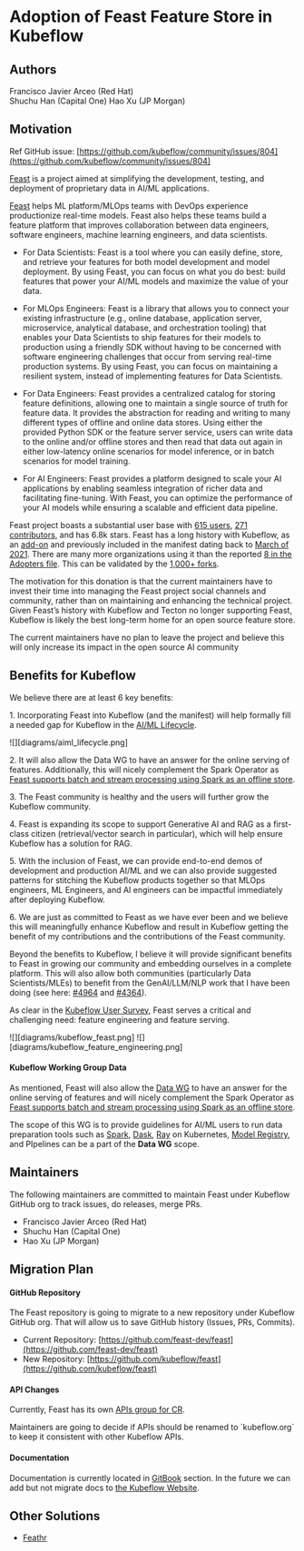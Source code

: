 # Adoption of Feast Feature Store in Kubeflow

## **Authors**

Francisco Javier Arceo (Red Hat)  
Shuchu Han (Capital One)
Hao Xu (JP Morgan)

## **Motivation**

Ref GitHub issue: [https://github.com/kubeflow/community/issues/804](https://github.com/kubeflow/community/issues/804)

[Feast](https://github.com/feast-dev/feast) is a project aimed at simplifying the development, testing, and deployment of proprietary data in AI/ML applications. 

[Feast](https://github.com/feast-dev/feast) helps ML platform/MLOps teams with DevOps experience productionize real-time models. Feast also helps these teams build a feature platform that improves collaboration between data engineers, software engineers, machine learning engineers, and data scientists.

* For Data Scientists: Feast is a tool where you can easily define, store, and retrieve your features for both model development and model deployment. By using Feast, you can focus on what you do best: build features that power your AI/ML models and maximize the value of your data.      
    
* For MLOps Engineers: Feast is a library that allows you to connect your existing infrastructure (e.g., online database, application server, microservice, analytical database, and orchestration tooling) that enables your Data Scientists to ship features for their models to production using a friendly SDK without having to be concerned with software engineering challenges that occur from serving real-time production systems. By using Feast, you can focus on maintaining a resilient system, instead of implementing features for Data Scientists.      
    
* For Data Engineers: Feast provides a centralized catalog for storing feature definitions, allowing one to maintain a single source of truth for feature data. It provides the abstraction for reading and writing to many different types of offline and online data stores. Using either the provided Python SDK or the feature server service, users can write data to the online and/or offline stores and then read that data out again in either low-latency online scenarios for model inference, or in batch scenarios for model training.  
    
* For AI Engineers: Feast provides a platform designed to scale your AI applications by enabling seamless integration of richer data and facilitating fine-tuning. With Feast, you can optimize the performance of your AI models while ensuring a scalable and efficient data pipeline.

Feast project boasts a substantial user base with [615 users](https://github.com/feast-dev/feast/network/dependents), [271 contributors](https://github.com/feast-dev/feast/graphs/contributors), and has 6.8k stars. Feast has a long history with Kubeflow, as an [add-on](https://www.kubeflow.org/docs/external-add-ons/feast/introduction/) and previously included in the manifest dating back to [March of 2021](https://github.com/kubeflow/manifests/pull/1755). There are many more organizations using it than the reported [8 in the Adopters file](https://github.com/feast-dev/feast/blob/6a1c1029b5462aaa42c82fdad421176ad1692f81/community/ADOPTERS.md?plain=1#L4). This can be validated by the [1,000+ forks](https://github.com/feast-dev/feast/forks). 

The motivation for this donation is that the current maintainers have to invest their time into managing the Feast project social channels and community, rather than on maintaining and enhancing the technical project. Given Feast’s history with Kubeflow and Tecton no longer supporting Feast, Kubeflow is likely the best long-term home for an open source feature store.

The current maintainers have no plan to leave the project and believe this will only increase its impact in the open source AI community

## **Benefits for Kubeflow**

We believe there are at least 6 key benefits:

1\. Incorporating Feast into Kubeflow (and the manifest) will help formally fill a needed gap for Kubeflow in the [AI/ML Lifecycle](https://github.com/user-attachments/assets/400a7170-2bec-4975-8132-a1b6e9006273).  

![][diagrams/aiml_lifecycle.png]

2\. It will also allow the Data WG to have an answer for the online serving of features. Additionally, this will nicely complement the Spark Operator as [Feast supports batch and stream processing using Spark as an offline store](https://docs.feast.dev/reference/offline-stores/spark).

3\. The Feast community is healthy and the users will further grow the Kubeflow community.

4\. Feast is expanding its scope to support Generative AI and RAG as a first-class citizen (retrieval/vector search in particular), which will help ensure Kubeflow has a solution for RAG.

5\. With the inclusion of Feast, we can provide end-to-end demos of development and production AI/ML and we can also provide suggested patterns for stitching the Kubeflow products together so that MLOps engineers, ML Engineers, and AI engineers can be impactful immediately after deploying Kubeflow.

6\. We are just as committed to Feast as we have ever been and we believe this will meaningfully enhance Kubeflow and result in Kubeflow getting the benefit of my contributions and the contributions of the Feast community.

Beyond the benefits to Kubeflow, I believe it will provide significant benefits to Feast in growing our community and embedding ourselves in a complete platform. This will also allow both communities (particularly Data Scientists/MLEs) to benefit from the GenAI/LLM/NLP work that I have been doing (see here: [\#4964](https://github.com/feast-dev/feast/issues/4964) and [\#4364](https://github.com/feast-dev/feast/issues/4364)).

As clear in the [Kubeflow User Survey](https://15905978862850875460.googlegroups.com/attach/150ca032927e6/'22%20Kubeflow%201.6%20User%20Survey%20-%20initial%20results.pdf?part=0.1.1&view=1&view=1&vt=ANaJVrFmCCfq8rEbnzakW7JKVPbTl1nhLDckzg79h1xmup5qc_c3rftVy1ne7tkCUMf5pUOfS3aMEXHfKEKeEVwV1TtdQOnvx3XMHYZ2uQHv-70K5CRyV0M), Feast serves a critical and challenging need: feature engineering and feature serving.

![][diagrams/kubeflow_feast.png]
![][diagrams/kubeflow_feature_engineering.png]

#### **Kubeflow Working Group Data**

As mentioned, Feast will also allow the [Data WG](https://github.com/kubeflow/community/pull/673) to have an answer for the online serving of features and will nicely complement the Spark Operator as [Feast supports batch and stream processing using Spark as an offline store](https://docs.feast.dev/reference/offline-stores/spark).

The scope of this WG is to provide guidelines for AI/ML users to run data preparation tools such as [Spark](https://spark.apache.org/), [Dask](https://www.dask.org/), [Ray](https://docs.ray.io/en/latest/) on Kubernetes, [Model Registry](https://github.com/kubeflow/kubeflow/issues/7396), and PIpelines can be a part of the **Data WG** scope.

## **Maintainers**

The following maintainers are committed to maintain Feast under Kubeflow GitHub org to track issues, do releases, merge PRs.

* Francisco Javier Arceo (Red Hat)  
* Shuchu Han (Capital One)
* Hao Xu (JP Morgan)

## **Migration Plan**

#### GitHub Repository

The Feast repository is going to migrate to a new repository under Kubeflow GitHub org. That will allow us to save GitHub history (Issues, PRs, Commits).

* Current Repository: [https://github.com/feast-dev/feast](https://github.com/feast-dev/feast)  
* New Repository: [https://github.com/kubeflow/feast](https://github.com/kubeflow/feast)

#### API Changes

Currently, Feast has its own [APIs group for CR](https://github.com/feast-dev/feast/blob/6a1c1029b5462aaa42c82fdad421176ad1692f81/infra/feast-operator/api/v1alpha1/groupversion_info.go#L29).

Maintainers are going to decide if APIs should be renamed to \`kubeflow.org\` to keep it consistent with other Kubeflow APIs.

#### Documentation

Documentation is currently located in [GitBook](https://docs.feast.dev/) section. In the future we can add but not migrate docs to [the Kubeflow Website](https://www.kubeflow.org).

## **Other Solutions**

* [Feathr](https://github.com/feathr-ai/feathr)


